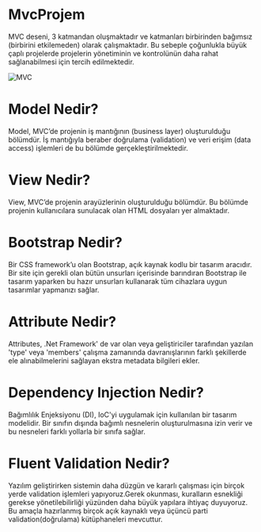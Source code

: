 # MvcProjem

MVC deseni, 3 katmandan oluşmaktadır ve katmanları birbirinden bağımsız (birbirini etkilemeden) olarak çalışmaktadır. Bu sebeple çoğunlukla büyük çaplı projelerde projelerin yönetiminin ve kontrolünün daha rahat sağlanabilmesi için tercih edilmektedir. 

![MVC](https://miro.medium.com/max/2400/1*1SWYJzbQSdKQbeVj4FvLwA.png)

# Model Nedir?

Model, MVC’de projenin iş mantığının (business layer) oluşturulduğu bölümdür. İş mantığıyla beraber doğrulama (validation) ve veri erişim (data access) işlemleri de bu bölümde gerçekleştirilmektedir.

# View Nedir?

View, MVC’de projenin arayüzlerinin oluşturulduğu bölümdür. Bu bölümde projenin kullanıcılara sunulacak olan HTML dosyaları yer almaktadır.

# Bootstrap Nedir?
Bir CSS framework’u olan Bootstrap, açık kaynak kodlu bir tasarım aracıdır. 
Bir site için gerekli olan bütün unsurları içerisinde barındıran Bootstrap ile tasarım yaparken bu hazır unsurları kullanarak tüm cihazlara uygun tasarımlar yapmanızı sağlar.

# Attribute Nedir?
Attributes, .Net Framework' de var olan veya geliştiriciler tarafından yazılan 'type' veya 'members' çalışma zamanında davranışlarının farklı şekillerde ele alınabilmelerini sağlayan ekstra metadata bilgileri ekler.

# Dependency Injection Nedir?
Bağımlılık Enjeksiyonu (DI), IoC'yi uygulamak için kullanılan bir tasarım modelidir. Bir sınıfın dışında bağımlı nesnelerin oluşturulmasına izin verir ve bu nesneleri farklı yollarla bir sınıfa sağlar. 

# Fluent Validation Nedir?
Yazılım geliştirirken sistemin daha düzgün ve kararlı çalışması için birçok yerde validation işlemleri yapıyoruz.Gerek okunması, kuralların esnekliği gerekse yönetilebilirliği yüzünden daha büyük yapılara ihtiyaç duyuyoruz. Bu amaçla hazırlanmış birçok açık kaynaklı veya üçüncü parti validation(doğrulama) kütüphaneleri mevcuttur.
